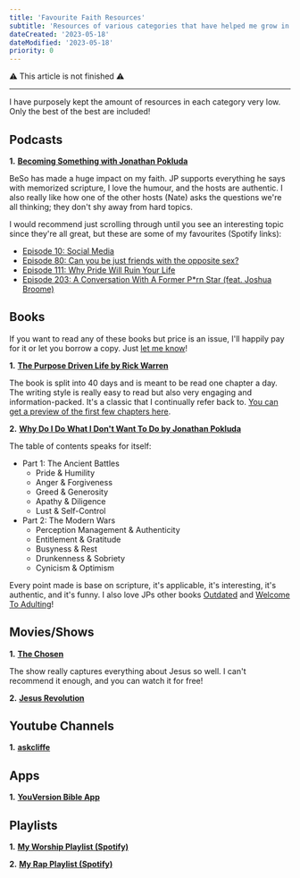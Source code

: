 ```yaml
---
title: 'Favourite Faith Resources'
subtitle: 'Resources of various categories that have helped me grow in my faith tremendously'
dateCreated: '2023-05-18'
dateModified: '2023-05-18'
priority: 0
---
```


⚠️ This article is not finished ⚠️

---

I have purposely kept the amount of resources in each category very low. Only the best of the best are included!

## Podcasts

**1.** [**Becoming Something with Jonathan Pokluda**](https://linktr.ee/becomingsomething)

BeSo has made a huge impact on my faith. JP supports everything he says with memorized scripture, I love the humour, and the hosts are authentic. I also really like how one of the other hosts (Nate) asks the questions we're all thinking; they don't shy away from hard topics.

I would recommend just scrolling through until you see an interesting topic since they're all great, but these are some of my favourites (Spotify links):

- [Episode 10: Social Media](https://open.spotify.com/episode/6kTcLtGObb2EkXMXFAIeyD?si=68c74f713b354289)
- [Episode 80: Can you be just friends with the opposite sex?](https://open.spotify.com/episode/2tYYUTBiOseTYI3nY5wzrY?si=3b02de22cc9e438f)
- [Episode 111: Why Pride Will Ruin Your Life](https://open.spotify.com/episode/0RkJ8sY6u4EKc9CdVTVi3X?si=005ebb74f54944b7)
- [Episode 203: A Conversation With A Former P\*rn Star (feat. Joshua Broome)](https://open.spotify.com/episode/2ZxIi17DpyYPOiIA0vz4X7?si=af85b59fe052406e)

## Books 

If you want to read any of these books but price is an issue, I'll happily pay for it or let you borrow a copy. Just [let me know](/contact)!

**1.** [**The Purpose Driven Life by Rick Warren**](https://www.amazon.ca/Purpose-Driven-Life-What-Earth/dp/031033750X) 

The book is split into 40 days and is meant to be read one chapter a day. The writing style is really easy to read but also very engaging and information-packed. It's a classic that I continually refer back to. [You can get a preview of the first few chapters here](https://www.purposedriven.com/wp-content/uploads/2022/07/SAMPLE_PDLExpanded.pdf).

**2.** [**Why Do I Do What I Don't Want To Do by Jonathan Pokluda**](https://www.amazon.ca/Why-What-Dont-Want-Life-Giving/dp/0801094968)

The table of contents speaks for itself:

- Part 1: The Ancient Battles
	- Pride & Humility
	- Anger & Forgiveness
	- Greed & Generosity
	- Apathy & Diligence
	- Lust & Self-Control
- Part 2: The Modern Wars
	- Perception Management & Authenticity
	- Entitlement & Gratitude
	- Busyness & Rest
	- Drunkenness & Sobriety
	- Cynicism & Optimism

Every point made is base on scripture, it's applicable, it's interesting, it's authentic, and it's funny. I also love JPs other books [Outdated](https://www.amazon.ca/Outdated-Jonathan-JP-Pokluda/dp/080109495X) and [Welcome To Adulting](https://www.amazon.ca/Welcome-Adulting-Navigating-Friendship-Finances/dp/0801078105)!

## Movies/Shows 

**1.** [**The Chosen**](https://www.angel.com/watch/the-chosen)

The show really captures everything about Jesus so well. I can't recommend it enough, and you can watch it for free!

**2.** [**Jesus Revolution**](https://jesusrevolution.movie/)



## Youtube Channels

**1.** [**askcliffe**](https://www.youtube.com/user/askcliffe)

## Apps 

**1.** [**YouVersion Bible App**](https://www.youversion.com/the-bible-app/)

## Playlists 

**1.** [**My Worship Playlist (Spotify)**](https://open.spotify.com/playlist/6NPq2jjgtMiHqd60J4XRAj?si=1b8c93b015554714)


**2.** [**My Rap Playlist (Spotify)**]()